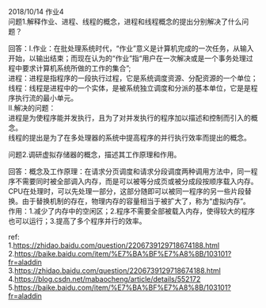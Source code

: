2018/10/14 作业4  
问题1.解释作业、进程、线程的概念，进程和线程概念的提出分别解决了什么问题？  

回答：Ⅰ.作业：在批处理系统时代，“作业”意义是计算机完成的一次任务，从输入开始，以输出结束；而现在认为的“作业”指“用户在一次解决或是一个事务处理过程中要求计算机系统所做的工作的集合”;  
   进程：进程是指程序的一段执行过程，它是系统调度资源、分配资源的一个单位；  
   线程：线程是进程中的一个实体，是被系统独立调度和分派的基本单位，它是是程序执行流的最小单元。  
Ⅱ.解决的问题：  
   进程是为使程序能并发执行，且为了对并发执行的程序加以描述和控制而引入的概念。  
   线程的提出是为了在多处理器的系统中提高程序的并行执行效率而提出的概念。  
   
问题2.调研虚拟存储器的概念，描述其工作原理和作用。  

回答：概念及工作原理：在请求分页调度和请求分段调度两种调用方法中，同一程序不需要同时被全部调入内存，而是可以被等分成页或被分成段按顺序载入内存。CPU在处理时，可以先处理一部分，这部分随即可以被同一程序的另一些片段替换。由于替换机制的存在，物理内存的容量相当于被扩大了，称为“虚拟内存”。  
作用：1.减少了内存中的空闲区；2.程序不需要全部被载入内存，使得较大的程序也可以运行；3.提高了多个程序并行的效率。  

ref:    
1.https://zhidao.baidu.com/question/2206739129718674188.html  
2.https://baike.baidu.com/item/%E7%BA%BF%E7%A8%8B/103101?fr=aladdin  
3.https://zhidao.baidu.com/question/2206739129718674188.html  
4.https://blog.csdn.net/mabaocheng/article/details/552172  
5.https://baike.baidu.com/item/%E7%BA%BF%E7%A8%8B/103101?fr=aladdin  
